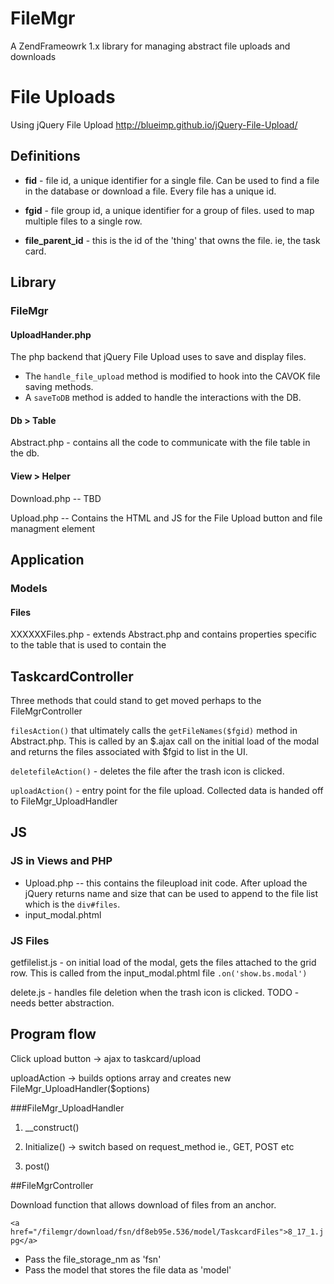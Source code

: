FileMgr
=======

A ZendFrameowrk 1.x library for managing abstract file uploads and downloads


# File Uploads
Using jQuery File Upload http://blueimp.github.io/jQuery-File-Upload/
## Definitions
+ __fid__ - file id, a unique identifier for a single file.  Can be used to find a file in the database or download a file.  Every file has a unique id.

+ __fgid__ - file group id, a unique identifier for a group of files. used to map multiple files to a single row. 

+ __file_parent_id__ - this is the id of the 'thing' that owns the file. ie, the task card.

## Library
### FileMgr
#### UploadHander.php
The php backend that jQuery File Upload uses to save and display files. 

+ The `handle_file_upload` method is modified to hook into the CAVOK file saving methods.
+ A `saveToDB` method is added to handle the interactions with the DB.

#### Db > Table
Abstract.php - contains all the code to communicate with the file table in the db.

#### View > Helper
Download.php -- TBD

Upload.php -- Contains the HTML and JS for the File Upload button and file managment element

## Application
### Models
#### Files
XXXXXXFiles.php - extends Abstract.php and contains properties specific to the table that is used to contain the

## TaskcardController

Three methods that could stand to get moved perhaps to the FileMgrController

`filesAction()` that ultimately calls the `getFileNames($fgid)` method in Abstract.php. This is called by an $.ajax call on the initial load of the modal and returns the files associated with $fgid to list in the UI.

`deletefileAction()` - deletes the file after the trash icon is clicked.

`uploadAction()` - entry point for the file upload. Collected data is handed off to FileMgr_UploadHandler

## JS
### JS in Views and PHP 

+ Upload.php -- this contains the fileupload init code. After upload the jQuery returns name and size that can be used to append to the file list which is the `div#files`.
+ input_modal.phtml

### JS Files

getfilelist.js - on initial load of the modal, gets the files attached to the grid row. This is called from the input_modal.phtml file `.on('show.bs.modal')`

delete.js - handles file deletion when the trash icon is clicked. TODO - needs better abstraction.

## Program flow

Click upload button -> ajax to taskcard/upload

uploadAction -> builds options array and creates new FileMgr_UploadHandler($options)

###FileMgr_UploadHandler
1. __construct()

2. Initialize() -> switch based on request_method ie., GET, POST etc

3. post() 



##FileMgrController

Download function that allows download of files from an anchor.

`<a href="/filemgr/download/fsn/df8eb95e.536/model/TaskcardFiles">8_17_1.jpg</a>`

* Pass the file_storage_nm as 'fsn'
* Pass the model that stores the file data as 'model'

